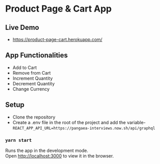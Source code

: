 # Product Page & Cart App

## Live Demo
 - https://product-page-cart.herokuapp.com/ 

## App Functionalities
 - Add to Cart
 - Remove from Cart
 - Increment Quantity
 - Decrement Quantity
 - Change Currency

## Setup
 - Clone the repository
 - Create a .env file in the root of the project and add the variable- `REACT_APP_API_URL=https://pangaea-interviews.now.sh/api/graphql`

### `yarn start`
Runs the app in the development mode.\
Open [http://localhost:3000](http://localhost:3000) to view it in the browser.

